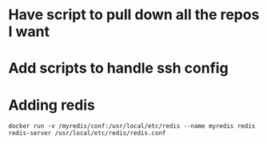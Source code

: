# Have script to pull down all the repos I want

# Add scripts to handle ssh config

# Adding redis

```
docker run -v /myredis/conf:/usr/local/etc/redis --name myredis redis redis-server /usr/local/etc/redis/redis.conf
```
